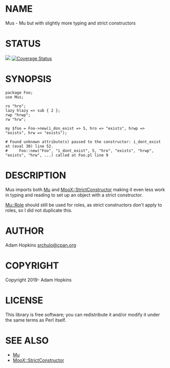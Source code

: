 # NAME

Mus - Mu but with slightly more typing and strict constructors

# STATUS

<div>
    <a href="https://travis-ci.org/srchulo/Mus"><img src="https://travis-ci.org/srchulo/Mus.svg?branch=master"></a> <a href='https://coveralls.io/github/srchulo/Mus'><img src='https://coveralls.io/repos/github/srchulo/Mus/badge.svg' alt='Coverage Status' /></a>
</div>

# SYNOPSIS

    package Foo;
    use Mus;

    ro "hro";
    lazy hlazy => sub { 2 };
    rwp "hrwp";
    rw "hrw";

    my $foo = Foo->new(i_don_exist => 5, hro => "exists", hrwp => "exists", hrw => "exists");

    # Found unknown attribute(s) passed to the constructor: i_dont_exist at (eval 30) line 52.
    #     Foo::new("Foo", "i_dont_exist", 5, "hro", "exists", "hrwp", "exists", "hrw", ...) called at Foo.pl line 9

# DESCRIPTION

Mus imports both [Mu](https://metacpan.org/pod/Mu) and [MooX::StrictConstructor](https://metacpan.org/pod/MooX::StrictConstructor) making it even less work in typing
and reading to set up an object with a strict constructor.

[Mu::Role](https://metacpan.org/pod/Mu::Role) should still be used for roles, as strict constructors don't apply to roles, so I did not duplicate this.

# AUTHOR

Adam Hopkins <srchulo@cpan.org>

# COPYRIGHT

Copyright 2019- Adam Hopkins

# LICENSE

This library is free software; you can redistribute it and/or modify
it under the same terms as Perl itself.

# SEE ALSO

- [Mu](https://metacpan.org/pod/Mu)
- [MooX::StrictConstructor](https://metacpan.org/pod/MooX::StrictConstructor)
